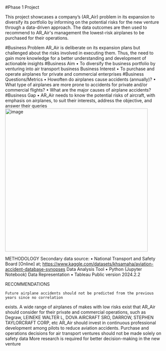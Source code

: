 #Phase 1 Project

This project showcases a company’s (AR_Air) problem in its expansion to diversify its portfolio by informing on the potential risks for the new venture through a data-driven approach. The data outcomes are then used to recommend to AR_Air's management the lowest-risk airplanes to be purchased for their operations.

#Business Problem
    AR_Air is deliberate on its expansion plans but challenged about the risks involved in 
executing them. Thus, the need to gain more knowledge for a better understanding and 
development of actionable insights
#Business Aim
 • To diversify the business portfolio by venturing into air transport business
 Business Interest
 • To purchase and operate airplanes for private and commercial enterprises
#Business Questions/Metrics
 • Howoften do airplanes cause accidents (annually)?
 • What type of airplanes are more prone to accidents for private and/or commercial flights?
 • What are the major causes of airplane accidents?
#Business Gap
 • AR_Air needs to know the potential risks of aircraft, with emphasis on airplanes, to suit their 
interests, address the objective, and answer their queries
<img width="460" alt="image" src="https://github.com/user-attachments/assets/aee6e686-2932-47c8-812b-5c761fc935d9">

METHODOLOGY
 Secondary data source: 
• National Transport and Safety Board [Online] at; 
https://www.kaggle.com/datasets/khsamaha/aviation-accident-database-synopses
 Data Analysis Tool
 • Python (Jupyter Notebook) 
Data Representation
 • Tableau Public version 2024.2.2

RECOMMENDATIONS

    Future airplane accidents should not be predicted from the previous years since no correlation 
exists. 
    A wide range of airplanes of makes with low risks exist that AR_Air should consider for their private 
and commercial operations, such as Degraw, LEINEKE WALTER L, DOVA AIRCRAFT SRO, 
DARROW, STEPHEN TAYLORCRAFT CORP, etc
    AR_Air should invest in continuous professional development among pilots to reduce aviation 
accidents.
    Purchase and operations decisions for air transport ventures should not be made solely on safety 
data
    More research is required for better decision-making in the new venture

